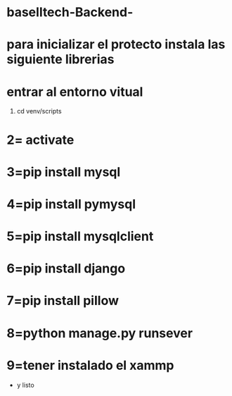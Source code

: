 # baselltech-Backend-

# para inicializar el protecto instala las siguiente librerias

# entrar al entorno vitual

1. cd venv/scripts

# 2= activate

# 3=pip install mysql

# 4=pip install pymysql

# 5=pip install mysqlclient

# 6=pip install django

# 7=pip install pillow

# 8=python manage.py runsever

# 9=tener instalado el xammp

- y listo
